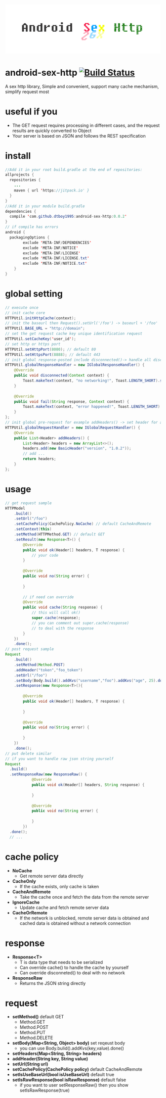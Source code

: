 # ![android-sex-http](static/logo.png)

# android-sex-http [![Build Status](https://travis-ci.org/dtboy1995/android-sex-http.svg?branch=master)](https://travis-ci.org/dtboy1995/android-sex-http)

A sex http library, Simple and convenient, support many cache mechanism, simplify request most

# useful if you
- The GET request requires processing in different cases, and the request results are quickly converted to Object
- Your server is based on JSON and follows the REST specification

# install
```java
//Add it in your root build.gradle at the end of repositories:
allprojects {
  repositories {
    ...
    maven { url 'https://jitpack.io' }
  }
}
//Add it in your module build.gradle
dependencies {
  compile 'com.github.dtboy1995:android-sex-http:0.0.2'
}
// if compile has errors
android {
  packagingOptions {
        exclude 'META-INF/DEPENDENCIES'
        exclude 'META-INF/NOTICE'
        exclude 'META-INF/LICENSE'
        exclude 'META-INF/LICENSE.txt'
        exclude 'META-INF/NOTICE.txt'
    }
}
```

# global setting
```java
// execute once
// init cache core
HTTPUtil.initHttpCache(context);
// init the baseurl then Request().setUrl('/foo') -> baseurl + '/foo'
HTTPUtil.BASE_URL = "http://domain";
// set the get request cache key unique identification request
HTTPUtil.setCacheKey('user_id');
// set http or https port
HTTPUtil.setHttpPort(8080); // default 80
HTTPUtil.setHttpsPort(8888); // default 443
// init global response-posted include disconnected()-> handle all disconnected of requests fail()-> handle all fail of requests
HTTPUtil.globalResponseHandler = new IGlobalResponseHandler() {
    @Override
    public void disconnected(Context context) {
        Toast.makeText(context, "no networking!", Toast.LENGTH_SHORT).show();
    }

    @Override
    public void fail(String response, Context context) {
        Toast.makeText(context, "error happened!", Toast.LENGTH_SHORT).show();
    }
};
// init global pre-request for example addHeaders() -> set header for all request
HTTPUtil.globalRequestHandler = new IGlobalRequestHandler() {
    @Override
    public List<Header> addHeaders() {
        List<Header> headers = new ArrayList<>();
        headers.add(new BasicHeader("version", "1.0.2"));
        // add ...
        return headers;
    }
};
```

# usage
```java
// get request sample
HTTPModel
    .build()
    .setUrl("/foo")
    .setCachePolicy(CachePolicy.NoCache) // default CacheAndRemote
    .setContext(this)
    .setMethod(HTTPMethod.GET) // default GET
    .setResult(new Response<T>() {
        @Override
        public void ok(Header[] headers, T response) {
            // your code
        }

        @Override
        public void no(String error) {

        }

        // if need can override
        @Override
        public void cache(String response) {
            // this will call ok()
            super.cache(response);
            // you can comment out super.cache(response)
            // to deal with the response
        }
    })
    .done();
// post request sample
Request
    .build()
    .setMethod(Method.POST)
    .addHeader("token","foo_token")
    .setUrl("/foo")
    .setBody(Body.build().addKvs("username","foo").addKvs("age", 25).done())
    .setResponse(new Response<T>(){

        @Override
        public void ok(Header[] headers, T response) {

        }

        @Override
        public void no(String error) {

        }
    })
    .done();
// put delete similar
// if you want to handle raw json string yourself
Request
  .build()
  .setResponseRaw(new ResponseRaw() {
            @Override
            public void ok(Header[] headers, String response) {

            }

            @Override
            public void no(String error) {

            }
        })
  .done();
  // ...
```

# cache policy
- **NoCache**   
  - Get remote server data directly
- **CacheOnly**
  - If the cache exists, only cache is taken
- **CacheAndRemote**
  - Take the cache once and fetch the data from the remote server
- **IgnoreCache**
  - Update cache and fetch remote server data
- **CacheOrRemote**
  - If the network is unblocked, remote server data is obtained and cached data is obtained without a network connection

# response
- **Response&lt;T&gt;**
  - T is data type that needs to be serialized
  - Can override cache() to handle the cache by yourself
  - Can override disconneted() to deal with no network
- **ResponseRaw**
  - Returns the JSON string directly

# request
- **setMethod()** default GET
  - Method.GET
  - Method.POST
  - Method.PUT
  - Method.DELETE
- **setBody(Map<String, Object> body)** set reqeust body
  - you can use Body.bulid().addKvs(key,value).done()
- **setHeaders(Map<String, String> headers)**
- **addHeader(String key, String value)**
- **setUrl(String url)**
- **setCachePolicy(CachePolicy policy)** default CacheAndRemote
- **setIsUseBaseUrl(bool isUseBaseUrl)** default true
- **setIsRawResponse(bool isRawResponse)** default false
  - if you want to user setResponseRaw() then you show setIsRawResponse(true)
